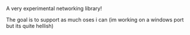 A very experimental networking library!

The goal is to support as much oses i can (im working on a windows port but its quite hellish)
